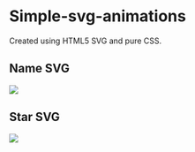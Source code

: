 # Simple-svg-animations
Created using HTML5 SVG and pure CSS. 

## Name SVG 

![](http://i.imgur.com/S0Gcezr.gif)

## Star SVG

![](http://i.imgur.com/DPIM7QO.gif)
